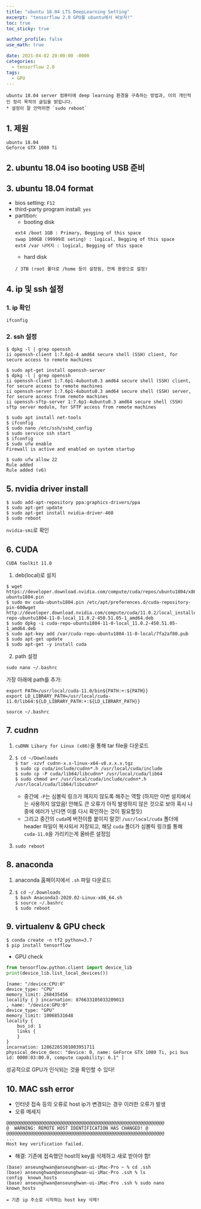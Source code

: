```yaml
---
title: "ubuntu 18.04 LTS DeepLearning Setting"
excerpt: "tensorflow 2.0 GPU를 ubuntu에서 써보자!"
toc: true
toc_sticky: true

author_profile: false
use_math: true

date: 2021-04-02 20:00:00 -0000
categories: 
  - tensorflow 2.0
tags:
  - GPU
---
```


	ubuntu 18.04 server 컴퓨터에 deep learning 환경을 구축하는 방법과, 이의 개인적인 정리 목적의 글임을 밝힙니다.
	* 설정이 잘 안먹히면 `sudo reboot`

## 1. 제원

```
ubuntu 18.04 
Geforce GTX 1080 Ti
```

## 2. ubuntu 18.04 iso booting USB 준비

## 3. ubuntu 18.04 format

- bios setting: `F12`
- third-party program install: `yes`
- partition:
	- booting disk
	```
	ext4 /boot 1GB : Primary, Begging of this space
	swap 100GB (99999로 seting) : logical, Begging of this space
	ext4 /var 나머지 : logical, Begging of this space
	```
	- hard disk
	```
	/ 3TB (root 폴더로 /home 등이 설정됨, 전체 용량으로 설정)
	```

## 4. ip 및 ssh 설정

### 1. ip 확인

`ifconfig`

### 2. ssh 설정

```
$ dpkg -l | grep openssh
ii openssh-client 1:7.6p1-4 amd64 secure shell (SSH) client, for secure access to remote machines

$ sudo apt-get install openssh-server
$ dpkg -l | grep openssh
ii openssh-client 1:7.6p1-4ubuntu0.3 amd64 secure shell (SSH) client, for secure access to remote machines
ii openssh-server 1:7.6p1-4ubuntu0.3 amd64 secure shell (SSH) server, for secure access from remote machines
ii openssh-sftp-server 1:7.6p1-4ubuntu0.3 amd64 secure shell (SSH) sftp server module, for SFTP access from remote machines

$ sudo apt install net-tools
$ ifconfig
$ sudo nano /etc/ssh/sshd_config
$ sudo service ssh start
$ ifconfig
$ sudo ufw enable
Firewall is active and enabled on system startup

$ sudo ufw allow 22
Rule added
Rule added (v6)
```

## 5. nvidia driver install

```
$ sudo add-apt-repository ppa:graphics-drivers/ppa
$ sudo apt-get update
$ sudo apt-get install nvidia-driver-460
$ sudo reboot
```
`nvidia-smi`로 확인

## 6. CUDA

```
CUDA toolkit 11.0 
```

1. deb(local)로 설치
```
$ wget https://developer.download.nvidia.com/compute/cuda/repos/ubuntu1804/x86_64/cuda-ubuntu1804.pin
$ sudo mv cuda-ubuntu1804.pin /etc/apt/preferences.d/cuda-repository-pin-600wget http://developer.download.nvidia.com/compute/cuda/11.0.2/local_installers/cuda-repo-ubuntu1804-11-0-local_11.0.2-450.51.05-1_amd64.deb
$ sudo dpkg -i cuda-repo-ubuntu1804-11-0-local_11.0.2-450.51.05-1_amd64.deb
$ sudo apt-key add /var/cuda-repo-ubuntu1804-11-0-local/7fa2af80.pub
$ sudo apt-get update
$ sudo apt-get -y install cuda
```

2. path 설정
```
sudo nano ~/.bashrc
```
가장 아래에 path를 추가:
```
export PATH=/usr/local/cuda-11.0/bin${PATH:+:${PATH}}
export LD_LIBRARY_PATH=/usr/local/cuda-11.0/lib64:${LD_LIBRARY_PATH:+:${LD_LIBRARY_PATH}}
```

```
source ~/.bashrc
```

## 7. cudnn

1. `cuDNN Libary for Linux (x86)`을 통해 tar file을 다운로드
2.
	```
	$ cd ~/Downloads
	$ tar -xzvf cudnn-x.x-linux-x64-v8.x.x.x.tgz
	$ sudo cp cuda/include/cudnn*.h /usr/local/cuda/include 
    $ sudo cp -P cuda/lib64/libcudnn* /usr/local/cuda/lib64 
    $ sudo chmod a+r /usr/local/cuda/include/cudnn*.h /usr/local/cuda/lib64/libcudnn*
	``` 
	- 중간에 `-P`는 심볼릭 링크가 깨지지 않도록 해주는 역할 (하지만 이번 설치에서는 사용하지 않았음! 안해도 큰 오류가 아직 발생하지 않은 것으로 보아 혹시 나중에 에러가 난다면 이를 다시 확인하는 것이 필요할듯)
	- 그리고 중간의 `cuda`에 버전이름 붙이지 말것! `/usr/local/cuda` 폴더에 header 파일이 복사되서 저장되고, 해당 `cuda` 폴더가 심볼릭 링크를 통해 `cuda-11.0`을 가리키는게 올바른 설정임

3. `sudo reboot`

## 8. anaconda 

1. anaconda 홈페이지에서 `.sh` 파일 다운로드
2. 
	```
	$ cd ~/.Downloads
	$ bash Anaconda3-2020.02-Linux-x86_64.sh
	$ source ~/.bashrc
	$ sudo reboot
	```

## 9. virtualenv & GPU check

```
$ conda create -n tf2 python=3.7
$ pip install tensorflow
```

- GPU check

```python
from tensorflow.python.client import device_lib
print(device_lib.list_local_devices())
```
```
[name: "/device:CPU:0" 
device_type: "CPU" 
memory_limit: 268435456 
locality { } incarnation: 876633105033209013 
, name: "/device:GPU:0" 
device_type: "GPU" 
memory_limit: 10068531648 
locality { 
	bus_id: 1 
	links { 
	} 
} 
incarnation: 12862265301003951711 
physical_device_desc: "device: 0, name: GeForce GTX 1080 Ti, pci bus id: 0000:03:00.0, compute capability: 6.1" ]
```
성공적으로 GPU가 인식되는 것을 확인할 수 있다!


## 10. MAC ssh error

- 인터넷 접속 등의 오류로 host ip가 변경되는 경우 이러한 오류가 발생
- 오류 메세지
```
@@@@@@@@@@@@@@@@@@@@@@@@@@@@@@@@@@@@@@@@@@@@@@@@@@@@@@@@@@@
@  WARNING: REMOTE HOST IDENTIFICATION HAS CHANGED! @
@@@@@@@@@@@@@@@@@@@@@@@@@@@@@@@@@@@@@@@@@@@@@@@@@@@@@@@@@@@
...
Host key verification failed.
```

- 해결: 기존에 접속했던 host의 key를 삭제하고 새로 받아야 함!
```
(base) anseunghwan@anseunghwan-ui-iMac-Pro ~ % cd .ssh
(base) anseunghwan@anseunghwan-ui-iMac-Pro .ssh % ls
config  known_hosts
(base) anseunghwan@anseunghwan-ui-iMac-Pro .ssh % sudo nano known_hosts

= 기존 ip 주소로 시작하는 host key 삭제!
```



<!--stackedit_data:
eyJoaXN0b3J5IjpbMTQwOTc1NDg0MSwtNzI4NTc3NzE4LDE5Mj
U5Mjc0NzhdfQ==
-->